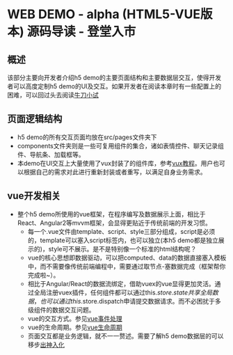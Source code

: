 # WEB DEMO - alpha (HTML5-VUE版本) 源码导读 - 登堂入市
## 概述
该部分主要向开发者介绍h5 demo的主要页面结构和主要数据层交互，使得开发者可以高度定制h5 demo的UI及交互。如果开发者在阅读本章时有一些配置上的困难，可以回过头去阅读[牛刀小试](./h5-demo-guide-1.md)

## 页面逻辑结构
- h5 demo的所有交互页面均放在src/pages文件夹下
- components文件夹则是一些可复用组件的集合，诸如表情控件、聊天记录组件、导航条、加载框等。
- 本demo在UI交互上大量使用了vux封装了的组件库，参考[vux教程](https://vux.li/#/)。用户也可以根据自己的需求对此进行重新封装或者重写，以满足自身业务需求。

## vue开发相关
- 整个h5 demo所使用的vue框架，在程序编写及数据展示上面，相比于React、Angular2等mvvm框架，会显得更贴近于传统前端的开发习惯。
  - 每一个.vue文件由template、script、style三部分组成，script是必须的，template可以塞入script标签内，也可以独立(本h5 demo都是独立展示的)，style可不展示。是不是特别像一个标准的html结构呢？
  - vue的核心思想即数据驱动，可以把computed、data的数据直接塞入模板中，而不需要像传统前端编程中，需要通过取节点-塞数据完成（框架帮你完成啦~）。
  - 相比于Angular/React的数据流绑定，借助vuex的vue显得更加灵活。通过全局注册vuex插件，任何组件都可以通过this.$store.state共享全局数据，也可以通过this.$store.dispatch申请提交数据请求。而不必困扰于多级组件的数据交互问题。
  - vue的交互方式。参见[vue事件处理](https://cn.vuejs.org/v2/guide/events.html)
  - vue的生命周期。参见[vue生命周期](https://cn.vuejs.org/v2/guide/instance.html#生命周期图示)
  - 页面交互都是业务逻辑，就不一一赘述。需要了解h5 demo数据层的可以移步[出神入化](./h5-demo-guide-3.md)
